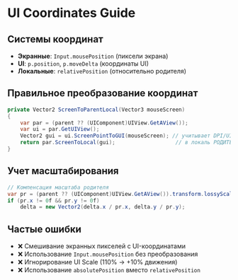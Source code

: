 # UI Coordinates Guide

## Системы координат
- **Экранные**: `Input.mousePosition` (пиксели экрана)
- **UI**: `p.position`, `p.moveDelta` (координаты UI)
- **Локальные**: `relativePosition` (относительно родителя)

## Правильное преобразование координат
```csharp
private Vector2 ScreenToParentLocal(Vector3 mouseScreen)
{
    var par = (parent ?? (UIComponent)UIView.GetAView());
    var ui = par.GetUIView();
    Vector2 gui = ui.ScreenPointToGUI(mouseScreen); // учитывает DPI/UI Scale
    return par.ScreenToLocal(gui);                   // в локаль РОДИТЕЛЯ
}
```

## Учет масштабирования
```csharp
// Компенсация масштаба родителя
var pr = (parent ?? (UIComponent)UIView.GetAView()).transform.lossyScale;
if (pr.x != 0f && pr.y != 0f) 
    delta = new Vector2(delta.x / pr.x, delta.y / pr.y);
```

## Частые ошибки
- ❌ Смешивание экранных пикселей с UI-координатами
- ❌ Использование `Input.mousePosition` без преобразования
- ❌ Игнорирование UI Scale (110% → +10% движения)
- ❌ Использование `absolutePosition` вместо `relativePosition`
